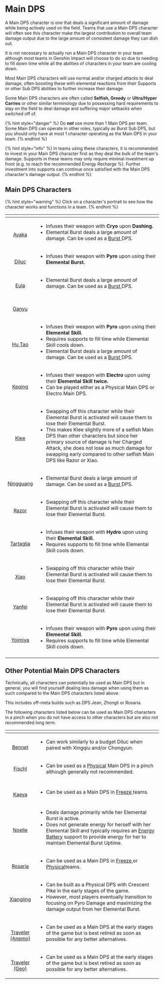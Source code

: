 # Main DPS

A Main DPS character is one that deals a significant amount of damage while being actively used on the field. Teams that use a Main DPS character will often see this character make the largest contribution to overall team damage output due to the large amount of consistent damage they can dish out.

It is not necessary to actually run a Main DPS character in your team although most teams in Genshin Impact will choose to do so due to needing to fill down time while all the abilities of characters in your team are cooling down.

Most Main DPS characters will use normal and/or charged attacks to deal damage, often boosting these with elemental reactions from their Supports or other Sub DPS abilities to further increase their damage.

Some Main DPS characters are often called **Selfish, Greedy** or **Ultra/Hyper Carries** or other similar terminology due to possessing hard requirements to stay on the field to deal damage and suffering major setbacks when switched off of.

{% hint style="danger" %}
Do _**not**_ use more than 1 Main DPS per team.   
Some Main DPS can operate in other roles, typically as Burst Sub DPS, but you should only have at most 1 character operating as the Main DPS in your team.
{% endhint %}

{% hint style="info" %}
In teams using these characters, it is recommended to invest in your Main DPS character first as they deal the bulk of the team's damage. Supports in these teams may only require minimal investment up front \(e.g. to reach the recommended Energy Recharge %\). Further investment into supports can continue once satisfied with the Main DPS character's damage output.
{% endhint %}

## Main DPS Characters

{% hint style="warning" %}
Click on a character's portrait to see how the character works and functions in a team.
{% endhint %}

<table>
  <thead>
    <tr>
      <th style="text-align:center"></th>
      <th style="text-align:left"></th>
    </tr>
  </thead>
  <tbody>
    <tr>
      <td style="text-align:center">
        <p><a href="../characters/cryo/ayaka.md"><img src="../.gitbook/assets/ui_avataricon_ayaka.png" alt/> </a>
        </p>
        <p><a href="../characters/cryo/ayaka.md">Ayaka</a>
        </p>
      </td>
      <td style="text-align:left">
        <ul>
          <li>Infuses their weapon with <b>Cryo </b>upon <b>Dashing.</b>
          </li>
          <li>Elemental Burst deals a large amount of damage. Can be used as a <a href="sub-dps/burst.md">Burst </a>DPS.</li>
        </ul>
      </td>
    </tr>
    <tr>
      <td style="text-align:center">
        <p><a href="../characters/pyro/diluc.md"><img src="../.gitbook/assets/ui_avataricon_diluc.png" alt/> </a>
        </p>
        <p><a href="../characters/pyro/diluc.md">Diluc</a>
        </p>
      </td>
      <td style="text-align:left">
        <ul>
          <li>Infuses their weapon with <b>Pyro </b>upon using their <b>Elemental Burst.</b>
          </li>
        </ul>
      </td>
    </tr>
    <tr>
      <td style="text-align:center">
        <p><a href="../characters/cryo/eula.md"><img src="../.gitbook/assets/ui_avataricon_eula.png" alt/> </a>
        </p>
        <p><a href="../characters/cryo/eula.md">Eula</a>
        </p>
      </td>
      <td style="text-align:left">
        <ul>
          <li>Elemental Burst deals a large amount of damage. Can be used as a <a href="sub-dps/burst.md">Burst </a>DPS.</li>
        </ul>
      </td>
    </tr>
    <tr>
      <td style="text-align:center">
        <p><a href="../characters/cryo/ganyu.md"><img src="../.gitbook/assets/ui_avataricon_ganyu.png" alt/> </a>
        </p>
        <p><a href="../characters/cryo/ganyu.md">Ganyu</a>
        </p>
      </td>
      <td style="text-align:left"></td>
    </tr>
    <tr>
      <td style="text-align:center">
        <p><a href="../characters/pyro/hu-tao.md"><img src="../.gitbook/assets/ui_avataricon_hutao.png" alt/> </a>
        </p>
        <p><a href="../characters/pyro/hu-tao.md">Hu Tao</a>
        </p>
      </td>
      <td style="text-align:left">
        <ul>
          <li>Infuses their weapon with <b>Pyro </b>upon using their <b>Elemental Skill.</b>
          </li>
          <li>Requires supports to fill time while Elemental Skill cools down.</li>
          <li>Elemental Burst deals a large amount of damage. Can be used as a <a href="sub-dps/burst.md">Burst </a>DPS.</li>
        </ul>
      </td>
    </tr>
    <tr>
      <td style="text-align:center">
        <p><a href="../characters/electro/keqing.md"><img src="../.gitbook/assets/ui_avataricon_keqing.png" alt/> </a>
        </p>
        <p><a href="../characters/electro/keqing.md">Keqing</a>
        </p>
      </td>
      <td style="text-align:left">
        <ul>
          <li>Infuses their weapon with <b>Electro </b>upon using their <b>Elemental Skill twice.</b>
          </li>
          <li>Can be played either as a Physical Main DPS or Electro Main DPS.</li>
        </ul>
      </td>
    </tr>
    <tr>
      <td style="text-align:center">
        <p><a href="../characters/pyro/klee.md"><img src="../.gitbook/assets/ui_avataricon_klee.png" alt/> </a>
        </p>
        <p><a href="../characters/pyro/klee.md">Klee</a>
        </p>
      </td>
      <td style="text-align:left">
        <ul>
          <li>Swapping off this character while their Elemental Burst is activated will
            cause them to lose their Elemental Burst.</li>
          <li>This makes Klee slightly more of a selfish Main DPS than other characters
            but since her primary source of damage is her Charged Attack, she does
            not lose as much damage for swapping early compared to other selfish Main
            DPS like Razor or Xiao.</li>
        </ul>
      </td>
    </tr>
    <tr>
      <td style="text-align:center">
        <p><a href="../characters/geo/ningguang.md"><img src="../.gitbook/assets/ui_avataricon_ningguang.png" alt/> </a>
        </p>
        <p><a href="../characters/geo/ningguang.md">Ningguang</a>
        </p>
      </td>
      <td style="text-align:left">
        <ul>
          <li>Elemental Burst deals a large amount of damage. Can be used as a <a href="sub-dps/burst.md">Burst </a>DPS.</li>
        </ul>
      </td>
    </tr>
    <tr>
      <td style="text-align:center">
        <p><a href="../characters/electro/razor.md"><img src="../.gitbook/assets/ui_avataricon_razor.png" alt/> </a>
        </p>
        <p><a href="../characters/electro/razor.md">Razor</a>
        </p>
      </td>
      <td style="text-align:left">
        <ul>
          <li>Swapping off this character while their Elemental Burst is activated will
            cause them to lose their Elemental Burst.</li>
        </ul>
      </td>
    </tr>
    <tr>
      <td style="text-align:center">
        <p><a href="../characters/hydro/tartaglia.md"><img src="../.gitbook/assets/ui_avataricon_tartaglia.png" alt/> </a>
        </p>
        <p><a href="../characters/hydro/tartaglia.md">Tartaglia</a>
        </p>
      </td>
      <td style="text-align:left">
        <ul>
          <li>Infuses their weapon with <b>Hydro </b>upon using their <b>Elemental Skill.</b>
          </li>
          <li>Requires supports to fill time while Elemental Skill cools down.</li>
        </ul>
      </td>
    </tr>
    <tr>
      <td style="text-align:center">
        <p><a href="../characters/anemo/xiao.md"><img src="../.gitbook/assets/ui_avataricon_xiao.png" alt/> </a>
        </p>
        <p><a href="../characters/anemo/xiao.md">Xiao</a>
        </p>
      </td>
      <td style="text-align:left">
        <ul>
          <li>Swapping off this character while their Elemental Burst is activated will
            cause them to lose their Elemental Burst.</li>
        </ul>
      </td>
    </tr>
    <tr>
      <td style="text-align:center">
        <p><a href="../characters/pyro/yanfei.md"><img src="../.gitbook/assets/ui_avataricon_yanfei.png" alt/> </a>
        </p>
        <p><a href="../characters/pyro/yanfei.md">Yanfei</a>
        </p>
      </td>
      <td style="text-align:left">
        <ul>
          <li>Swapping off this character while their Elemental Burst is activated will
            cause them to lose their Elemental Burst.</li>
        </ul>
      </td>
    </tr>
    <tr>
      <td style="text-align:center">
        <p><a href="../characters/pyro/yoimiya.md"><img src="../.gitbook/assets/ui_avataricon_yoimiya.png" alt/> </a>
        </p>
        <p><a href="../characters/pyro/yoimiya.md">Yoimiya</a>
        </p>
      </td>
      <td style="text-align:left">
        <p></p>
        <ul>
          <li>Infuses their weapon with <b>Pyro </b>upon using their <b>Elemental Skill.</b>
          </li>
          <li>Requires supports to fill time while Elemental Skill cools down.</li>
        </ul>
      </td>
    </tr>
    <tr>
      <td style="text-align:center"></td>
      <td style="text-align:left"></td>
    </tr>
  </tbody>
</table>

## Other Potential Main DPS Characters

Technically, all characters can potentially be used as Main DPS but in general, you will find yourself dealing less damage when using them as such compared to the Main DPS characters listed above.

This includes off-meta builds such as DPS Jean, Zhongli or Rosaria.

The following characters listed below can be used as Main DPS characters in a pinch when you do not have access to other characters but are also not recommended long term.

<table>
  <thead>
    <tr>
      <th style="text-align:center"></th>
      <th style="text-align:left"></th>
    </tr>
  </thead>
  <tbody>
    <tr>
      <td style="text-align:center">
        <p><a href="../characters/pyro/bennett.md"><img src="../.gitbook/assets/ui_avataricon_bennett.png" alt/> </a>
        </p>
        <p><a href="../characters/pyro/bennett.md">Bennet</a>
        </p>
      </td>
      <td style="text-align:left">
        <ul>
          <li>Can work similarly to a budget Diluc when paired with Xingqiu and/or Chongyun.</li>
        </ul>
      </td>
    </tr>
    <tr>
      <td style="text-align:center"><a href="../characters/electro/fischl.md"><img src="../.gitbook/assets/ui_avataricon_fischl.png" alt/> <br />Fischl</a>
      </td>
      <td style="text-align:left">
        <ul>
          <li>Can be used as a <a href="../teams/physical.md">Physical</a> Main DPS in
            a pinch although generally not recommended.</li>
        </ul>
      </td>
    </tr>
    <tr>
      <td style="text-align:center">
        <p><a href="../characters/cryo/kaeya.md"><img src="../.gitbook/assets/ui_avataricon_kaeya.png" alt/> </a>
        </p>
        <p><a href="../characters/cryo/kaeya.md">Kaeya</a>
        </p>
      </td>
      <td style="text-align:left">
        <ul>
          <li>Can be used as a Main DPS in <a href="../teams/freeze.md">Freeze </a>teams.</li>
        </ul>
      </td>
    </tr>
    <tr>
      <td style="text-align:center">
        <p><a href="../characters/geo/noelle.md"><img src="../.gitbook/assets/ui_avataricon_noelle.png" alt/> </a>
        </p>
        <p><a href="../characters/geo/noelle.md">Noelle</a>
        </p>
      </td>
      <td style="text-align:left">
        <ul>
          <li>Deals damage primarily while her Elemental Burst is active.</li>
          <li>Does not generate energy for herself with her Elemental Skill and typically
            requires an <a href="support/energy-battery.md">Energy Battery</a> support
            to provide energy for her to maintain Elemental Burst Uptime.</li>
        </ul>
      </td>
    </tr>
    <tr>
      <td style="text-align:center">
        <p><a href="../characters/cryo/rosaria.md"><img src="../.gitbook/assets/ui_avataricon_rosaria.png" alt/> </a>
        </p>
        <p><a href="../characters/cryo/rosaria.md">Rosaria</a>
        </p>
      </td>
      <td style="text-align:left">
        <ul>
          <li>Can be used as a Main DPS in <a href="../teams/freeze.md">Freeze </a>or
            <a
            href="../teams/physical.md">Physical</a>teams.</li>
        </ul>
      </td>
    </tr>
    <tr>
      <td style="text-align:center">
        <p><a href="../characters/pyro/xiangling.md"><img src="../.gitbook/assets/ui_avataricon_xiangling.png" alt/> </a>
        </p>
        <p><a href="../characters/pyro/xiangling.md">Xiangling</a>
        </p>
      </td>
      <td style="text-align:left">
        <ul>
          <li>Can be built as a Physical DPS with Crescent Pike in the early stages
            of the game.</li>
          <li>However, most players eventually transition to focusing on Pyro Damage
            and maximizing the damage output from her Elemental Burst.</li>
        </ul>
      </td>
    </tr>
    <tr>
      <td style="text-align:center">
        <p><a href="../characters/anemo/traveler-anemo.md"><img src="../.gitbook/assets/ui_avataricon_lumine_anemo.png" alt/> </a>
        </p>
        <p><a href="../characters/anemo/traveler-anemo.md">Traveler (Anemo)</a>
        </p>
      </td>
      <td style="text-align:left">
        <ul>
          <li>Can be used as a Main DPS at the early stages of the game but is best
            retired as soon as possible for any better alternatives.</li>
        </ul>
      </td>
    </tr>
    <tr>
      <td style="text-align:center">
        <p><a href="../characters/geo/traveler-geo.md"><img src="../.gitbook/assets/ui_avataricon_aether_geo.png" alt/> </a>
        </p>
        <p><a href="../characters/geo/traveler-geo.md">Traveler (Geo)</a>
        </p>
      </td>
      <td style="text-align:left">
        <p></p>
        <ul>
          <li>Can be used as a Main DPS at the early stages of the game but is best
            retired as soon as possible for any better alternatives.</li>
        </ul>
      </td>
    </tr>
  </tbody>
</table>

